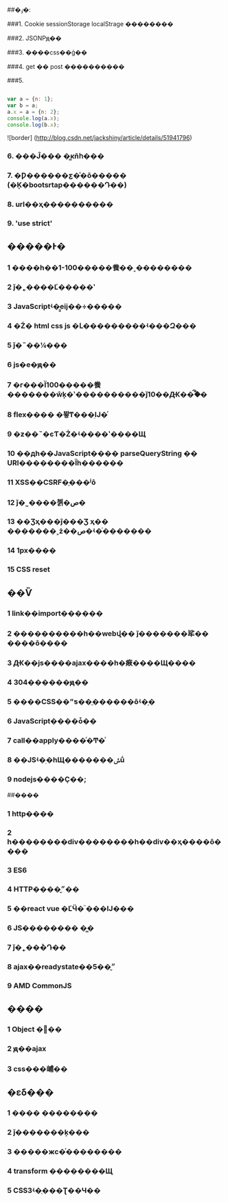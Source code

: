 
##�ٶ�:

###1. Cookie sessionStorage localStrage ��������

###2. JSONPԭ��

###3. ����css��ģ��

###4. get �� post ����������

###5.
```JavaScript

var a = {n: 1};
var b = a;
a.x = a = {n: 2};
console.log(a.x);
console.log(b.x);

```
![border] (http://blog.csdn.net/jackshiny/article/details/51941796)

### 6. ���Ĵ��� �̳кñհ���

### 7. �Ƿ������ƹ�ͨ�õ����� (�Ķ�bootsrtap������Դ��)

### 8. url��ҳ����������
### 9. 'use strict'


## �����Ͱ�

### 1 ����һ��1-100�����飬��˳��������
### 2 ǰ�˿����Ľ�����ʽ
### 3 JavaScriptʵ�ּ̳еĳ��÷�����
### 4 �Ż� html css js �Լ���������ʵ���Զ���
### 5 ǰ�˵��¼���
### 6 js�е�ԭ��
### 7 �г���Ϊ100�����飬�������ŵķ�ʽ����������ǰ10��Ԫ��֮�͡�
### 8 flex���� �봫ͳ���ֵĲ�ͬ
### 9 �ƶ��˵�ͼƬ�Ż�ʵ����ʽ����Щ
### 10 ��дһ��JavaScript���� parseQueryString �� URl��������Ϊһ������
### 11 XSS��CSRF�ֱ���ʲô
### 12 ǰ�˽����첽�ص�
### 13 ��Ʒҳ���ĵ���Ʒ ҳ�� �������˲ż��ص�ʵ�֡�������
### 14 1px����
### 15 CSS reset

## ��Ѷ
### 1 link��import������
### 2 ����������һ��webվ�� ǰ�������㸺�� ����ô����
### 3 Ԫ��js����ajax����һ�㾭����Щ����
### 4 304������ԭ��
### 5 ����CSS��ˮƽ��ֱ������ôʵ�֣�
### 6 JavaScript����ȱ��
### 7 call��apply����ͬ�Ͳ�ͬ
### 8 ��JSʵ�ֵ�һЩ�������ݽṹ
### 9 nodejs����Ҫ��;


##����
### 1  http����
### 2  һ��������div��������һ��div��ҳ����ô����
### 3  ES6
### 4  HTTP����״̬��
### 5  ��react vue �ĽӴ� ֮���Ĳ���
### 6  JS�������� �̳�
### 7  ǰ�˿��ܵ�Դ��
### 8  ajax��readystate��5��״̬
### 9 AMD CommonJS

## ����
### 1 Object ���
### 2 ԭ��ajax
### 3 css���峬��


## �εδ���

### 1 ���� ��������
### 2 ǰ�������ķ���
### 3 �����жϲ�ͬ��������
### 4 transform ��������Щֵ
### 5 CSS3ʵ�ֻ���Ʈ��Ч��
